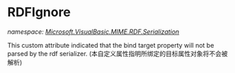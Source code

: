 ﻿# RDFIgnore
_namespace: [Microsoft.VisualBasic.MIME.RDF.Serialization](./index.md)_

This custom attribute indicated that the bind target property will not be parsed by the rdf serializer.
 (本自定义属性指明所绑定的目标属性对象将不会被解析)




